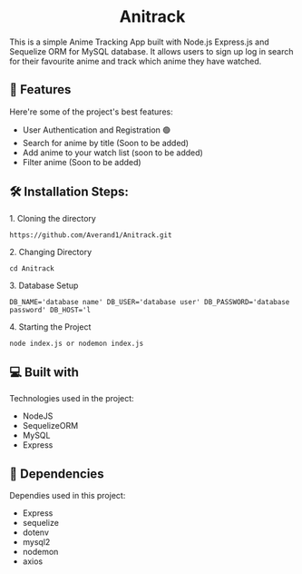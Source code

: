 <h1 id="title" align="center">Anitrack</h1>

<p id="description">This is a simple Anime Tracking App built with Node.js Express.js and Sequelize ORM for MySQL database. It allows users to sign up log in search for their favourite anime and track which anime they have watched.</p>

  
  
<h2>🧐 Features</h2>

Here're some of the project's best features:

*   User Authentication and Registration 🟢
*   Search for anime by title (Soon to be added)
*   Add anime to your watch list (soon to be added)
*   Filter anime (Soon to be added)

<h2>🛠️ Installation Steps:</h2>

<p>1. Cloning the directory</p>

```
https://github.com/Averand1/Anitrack.git
```

<p>2. Changing Directory</p>

```
cd Anitrack
```

<p>3. Database Setup</p>

```
DB_NAME='database name' DB_USER='database user' DB_PASSWORD='database password' DB_HOST='l
```

<p>4. Starting the Project</p>

```
node index.js or nodemon index.js
```

  
  
<h2>💻 Built with</h2>

Technologies used in the project:

*   NodeJS
*   SequelizeORM
*   MySQL
*   Express

<h2>🔧 Dependencies </h2>

Dependies used in this project:

* Express
* sequelize
* dotenv
* mysql2
* nodemon
* axios
